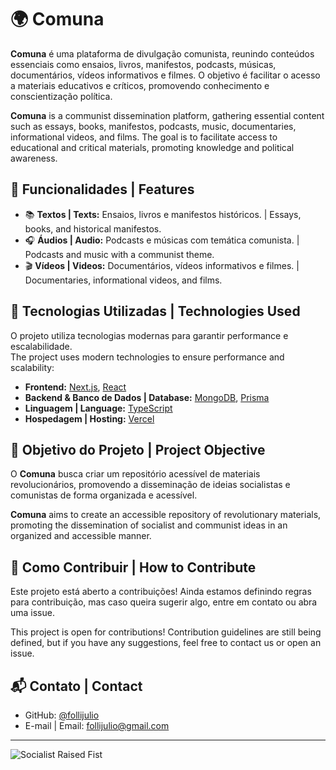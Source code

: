 # 🌍 Comuna

**Comuna** é uma plataforma de divulgação comunista, reunindo conteúdos essenciais como ensaios, livros, manifestos, podcasts, músicas, documentários, vídeos informativos e filmes. O objetivo é facilitar o acesso a materiais educativos e críticos, promovendo conhecimento e conscientização política.

**Comuna** is a communist dissemination platform, gathering essential content such as essays, books, manifestos, podcasts, music, documentaries, informational videos, and films. The goal is to facilitate access to educational and critical materials, promoting knowledge and political awareness.

## 📌 Funcionalidades | Features
- 📚 **Textos | Texts:** Ensaios, livros e manifestos históricos. | Essays, books, and historical manifestos.
- 🎧 **Áudios | Audio:** Podcasts e músicas com temática comunista. | Podcasts and music with a communist theme.
- 🎬 **Vídeos | Videos:** Documentários, vídeos informativos e filmes. | Documentaries, informational videos, and films.

## 🚀 Tecnologias Utilizadas | Technologies Used
O projeto utiliza tecnologias modernas para garantir performance e escalabilidade.  
The project uses modern technologies to ensure performance and scalability:

- **Frontend:** [Next.js](https://nextjs.org/), [React](https://reactjs.org/)
- **Backend & Banco de Dados | Database:** [MongoDB](https://www.mongodb.com/), [Prisma](https://www.prisma.io/)
- **Linguagem | Language:** [TypeScript](https://www.typescriptlang.org/)
- **Hospedagem | Hosting:** [Vercel](https://vercel.com/)

## 🎯 Objetivo do Projeto | Project Objective
O **Comuna** busca criar um repositório acessível de materiais revolucionários, promovendo a disseminação de ideias socialistas e comunistas de forma organizada e acessível.  

**Comuna** aims to create an accessible repository of revolutionary materials, promoting the dissemination of socialist and communist ideas in an organized and accessible manner.

## 🔧 Como Contribuir | How to Contribute
Este projeto está aberto a contribuições! Ainda estamos definindo regras para contribuição, mas caso queira sugerir algo, entre em contato ou abra uma issue.  

This project is open for contributions! Contribution guidelines are still being defined, but if you have any suggestions, feel free to contact us or open an issue.

## 📬 Contato | Contact
- GitHub: [@follijulio](https://github.com/follijulio)
- E-mail | Email: [follijulio@gmail.com](mailto:follijulio@gmail.com)

---

![Socialist Raised Fist](https://cdn.shopify.com/s/files/1/0489/6971/1782/files/Socialist_Raised_Fist_480x480.png?v=1606881055)
